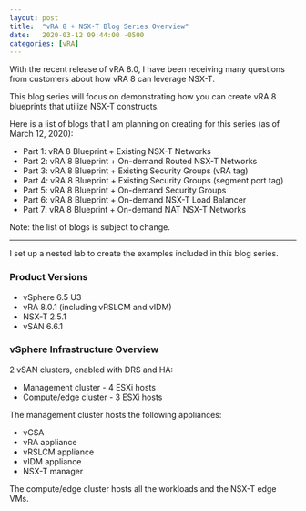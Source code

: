 ```yaml
---
layout: post
title:  "vRA 8 + NSX-T Blog Series Overview"
date:   2020-03-12 09:44:00 -0500
categories: [vRA]
---
```


With the recent release of vRA 8.0, I have been receiving many questions from customers about how vRA 8 can leverage NSX-T. 

This blog series will focus on demonstrating how you can create vRA 8 blueprints that utilize NSX-T constructs. 

Here is a list of blogs that I am planning on creating for this series (as of March 12, 2020):
* Part 1: vRA 8 Blueprint + Existing NSX-T Networks
* Part 2: vRA 8 Blueprint + On-demand Routed NSX-T Networks
* Part 3: vRA 8 Blueprint + Existing Security Groups (vRA tag)
* Part 4: vRA 8 Blueprint + Existing Security Groups (segment port tag)
* Part 5: vRA 8 Blueprint + On-demand Security Groups
* Part 6: vRA 8 Blueprint + On-demand NSX-T Load Balancer
* Part 7: vRA 8 Blueprint + On-demand NAT NSX-T Networks

Note: the list of blogs is subject to change.

---

I set up a nested lab to create the examples included in this blog series.

### Product Versions
* vSphere 6.5 U3
* vRA 8.0.1 (including vRSLCM and vIDM)
* NSX-T 2.5.1
* vSAN 6.6.1

### vSphere Infrastructure Overview
2 vSAN clusters, enabled with DRS and HA:
* Management cluster - 4 ESXi hosts
* Compute/edge cluster - 3 ESXi hosts

The management cluster hosts the following appliances:
  * vCSA 
  * vRA appliance
  * vRSLCM appliance 
  * vIDM appliance 
  * NSX-T manager

The compute/edge cluster hosts all the workloads and the NSX-T edge VMs.
